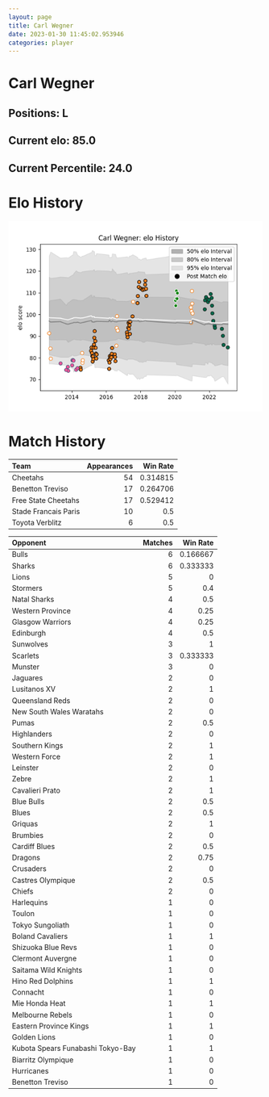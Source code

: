 ```yaml
---  
layout: page  
title: Carl Wegner  
date: 2023-01-30 11:45:02.953946  
categories: player  
---
```

# Carl Wegner

## Positions: L

## Current elo: 85.0

## Current Percentile: 24.0

# Elo History


![elo history](history_CarlWegner.png)
# Match History


| Team                 |   Appearances |   Win Rate |
|:---------------------|--------------:|-----------:|
| Cheetahs             |            54 |   0.314815 |
| Benetton Treviso     |            17 |   0.264706 |
| Free State Cheetahs  |            17 |   0.529412 |
| Stade Francais Paris |            10 |   0.5      |
| Toyota Verblitz      |             6 |   0.5      |

| Opponent                          |   Matches |   Win Rate |
|:----------------------------------|----------:|-----------:|
| Bulls                             |         6 |   0.166667 |
| Sharks                            |         6 |   0.333333 |
| Lions                             |         5 |   0        |
| Stormers                          |         5 |   0.4      |
| Natal Sharks                      |         4 |   0.5      |
| Western Province                  |         4 |   0.25     |
| Glasgow Warriors                  |         4 |   0.25     |
| Edinburgh                         |         4 |   0.5      |
| Sunwolves                         |         3 |   1        |
| Scarlets                          |         3 |   0.333333 |
| Munster                           |         3 |   0        |
| Jaguares                          |         2 |   0        |
| Lusitanos XV                      |         2 |   1        |
| Queensland Reds                   |         2 |   0        |
| New South Wales Waratahs          |         2 |   0        |
| Pumas                             |         2 |   0.5      |
| Highlanders                       |         2 |   0        |
| Southern Kings                    |         2 |   1        |
| Western Force                     |         2 |   1        |
| Leinster                          |         2 |   0        |
| Zebre                             |         2 |   1        |
| Cavalieri Prato                   |         2 |   1        |
| Blue Bulls                        |         2 |   0.5      |
| Blues                             |         2 |   0.5      |
| Griquas                           |         2 |   1        |
| Brumbies                          |         2 |   0        |
| Cardiff Blues                     |         2 |   0.5      |
| Dragons                           |         2 |   0.75     |
| Crusaders                         |         2 |   0        |
| Castres Olympique                 |         2 |   0.5      |
| Chiefs                            |         2 |   0        |
| Harlequins                        |         1 |   0        |
| Toulon                            |         1 |   0        |
| Tokyo Sungoliath                  |         1 |   0        |
| Boland Cavaliers                  |         1 |   1        |
| Shizuoka Blue Revs                |         1 |   0        |
| Clermont Auvergne                 |         1 |   0        |
| Saitama Wild Knights              |         1 |   0        |
| Hino Red Dolphins                 |         1 |   1        |
| Connacht                          |         1 |   0        |
| Mie Honda Heat                    |         1 |   1        |
| Melbourne Rebels                  |         1 |   0        |
| Eastern Province Kings            |         1 |   1        |
| Golden Lions                      |         1 |   0        |
| Kubota Spears Funabashi Tokyo-Bay |         1 |   1        |
| Biarritz Olympique                |         1 |   0        |
| Hurricanes                        |         1 |   0        |
| Benetton Treviso                  |         1 |   0        |